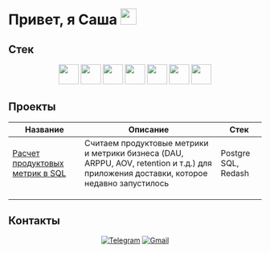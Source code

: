 <h1 align="left">Привет, я Саша
<img src="https://github.com/blackcater/blackcater/raw/main/images/Hi.gif" height="32"/></h1>

## Стек

<div align="center">
  
<img src="https://cdn.simpleicons.org/python" height="40"/>
<img src="https://cdn.simpleicons.org/pandas" height="40"/>
<img src="https://cdn.simpleicons.org/numpy" height="40"/>
<img src="https://upload.wikimedia.org/wikipedia/commons/8/84/Matplotlib_icon.svg" height="40"/>
<img src="https://cdn.simpleicons.org/scipy" height="40"/>
<img src="https://upload.wikimedia.org/wikipedia/commons/c/cf/New_Power_BI_Logo.svg" height="40"/>
<img src="https://cdn.simpleicons.org/redash" height="40"/>


</div>

## Проекты

| Название | Описание | Стек |
| -------- | -------- | ---- |
| [Расчет продуктовых метрик в SQL](https://github.com/AOKonovalov/product_metrics_SQL/blob/main/README.md)  | Считаем продуктовые метрики и метрики бизнеса (DAU, ARPPU, AOV, retention и т.д.) для приложения доставки, которое недавно запустилось          | Postgre SQL, Redash      |
|          |          |      |
|          |          |      |
|          |          |      |

## Контакты

<div align="center">
  
[![Telegram](https://img.shields.io/badge/Telegram-0b0038?style=for-the-badge&logo=telegram&logoColor=white)](https://t.me/Sanchowoop)
[![Gmail](https://img.shields.io/badge/Gmail-0b0038?style=for-the-badge&logo=gmail&logoColor=red)](mailto:sashakonovalov01@gmail.com)

</div>
